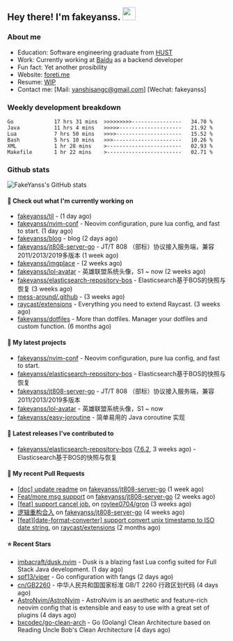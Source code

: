 ## Hey there! I'm fakeyanss. <img src="https://media.giphy.com/media/hvRJCLFzcasrR4ia7z/giphy.gif" width="30px">

### About me

- Education: Software engineering graduate from [HUST](https://www.hust.edu.cn/)
- Work: Currently working at [Baidu](https://cloud.baidu.com/) as a backend developer
- Fun fact: Yet another prosibility
- Website: [foreti.me](https://foreti.me)
- Resume: [WIP](https://github.com/fakeyanss/fakeYanss/blob/master/Resume.md)
- Contact me: [Mail: yanshisangc@gmail.com] [Wechat: fakeyanss]

### Weekly development breakdown



```text
Go             17 hrs 31 mins  >>>>>>>>>----------------   34.70 %
Java           11 hrs 4 mins   >>>>>--------------------   21.92 %
Lua            7 hrs 50 mins   >>>>---------------------   15.52 %
Bash           5 hrs 10 mins   >>>----------------------   10.26 %
XML            1 hr 28 mins    >------------------------   02.93 %
Makefile       1 hr 22 mins    >------------------------   02.71 %
```



### Github stats

![FakeYanss's GitHub stats](https://github-readme-stats.vercel.app/api?username=fakeyanss&show_icons=true&theme=transparent)

#### 👷 Check out what I'm currently working on

- [fakeyanss/til](https://github.com/fakeyanss/til) -  (1 day ago)
- [fakeyanss/nvim-conf](https://github.com/fakeyanss/nvim-conf) - Neovim configuration, pure lua config, and fast to start. (1 day ago)
- [fakeyanss/blog](https://github.com/fakeyanss/blog) - blog (2 days ago)
- [fakeyanss/jt808-server-go](https://github.com/fakeyanss/jt808-server-go) - JT/T 808 （部标）协议接入服务端，兼容2011/2013/2019多版本 (1 week ago)
- [fakeyanss/imgplace](https://github.com/fakeyanss/imgplace) -  (2 weeks ago)
- [fakeyanss/lol-avatar](https://github.com/fakeyanss/lol-avatar) - 英雄联盟系统头像，S1 ~ now (2 weeks ago)
- [fakeyanss/elasticsearch-repository-bos](https://github.com/fakeyanss/elasticsearch-repository-bos) - Elasticsearch基于BOS的快照与恢复 (3 weeks ago)
- [mess-around/.github](https://github.com/mess-around/.github) -  (3 weeks ago)
- [raycast/extensions](https://github.com/raycast/extensions) - Everything you need to extend Raycast. (3 weeks ago)
- [fakeyanss/dotfiles](https://github.com/fakeyanss/dotfiles) - More than dotfiles. Manager your dotfiles and custom function. (6 months ago)

#### 🌱 My latest projects

- [fakeyanss/nvim-conf](https://github.com/fakeyanss/nvim-conf) - Neovim configuration, pure lua config, and fast to start.
- [fakeyanss/elasticsearch-repository-bos](https://github.com/fakeyanss/elasticsearch-repository-bos) - Elasticsearch基于BOS的快照与恢复
- [fakeyanss/jt808-server-go](https://github.com/fakeyanss/jt808-server-go) - JT/T 808 （部标）协议接入服务端，兼容2011/2013/2019多版本
- [fakeyanss/lol-avatar](https://github.com/fakeyanss/lol-avatar) - 英雄联盟系统头像，S1 ~ now
- [fakeyanss/easy-joroutine](https://github.com/fakeyanss/easy-joroutine) - 简单易用的 Java coroutine 实现

#### 🔭 Latest releases I've contributed to

- [fakeyanss/elasticsearch-repository-bos](https://github.com/fakeyanss/elasticsearch-repository-bos) ([7.6.2](https://github.com/fakeyanss/elasticsearch-repository-bos/releases/tag/7.6.2), 3 weeks ago) - Elasticsearch基于BOS的快照与恢复

#### 🔨 My recent Pull Requests

- [[doc] update readme](https://github.com/fakeyanss/jt808-server-go/pull/4) on [fakeyanss/jt808-server-go](https://github.com/fakeyanss/jt808-server-go) (1 week ago)
- [Feat/more msg support](https://github.com/fakeyanss/jt808-server-go/pull/2) on [fakeyanss/jt808-server-go](https://github.com/fakeyanss/jt808-server-go) (2 weeks ago)
- [[feat] support cancel job.](https://github.com/roylee0704/gron/pull/16) on [roylee0704/gron](https://github.com/roylee0704/gron) (3 weeks ago)
- [逻辑重构合入](https://github.com/fakeyanss/jt808-server-go/pull/1) on [fakeyanss/jt808-server-go](https://github.com/fakeyanss/jt808-server-go) (4 weeks ago)
- [[feat][date-format-converter] support convert unix timestamp to ISO date string.](https://github.com/raycast/extensions/pull/4131) on [raycast/extensions](https://github.com/raycast/extensions) (2 months ago)

#### ⭐ Recent Stars

- [imbacraft/dusk.nvim](https://github.com/imbacraft/dusk.nvim) - Dusk is a blazing fast Lua config suited for Full Stack Java development. (1 day ago)
- [spf13/viper](https://github.com/spf13/viper) - Go configuration with fangs (2 days ago)
- [cn/GB2260](https://github.com/cn/GB2260) - 中华人民共和国国家标准 GB/T 2260 行政区划代码 (4 days ago)
- [AstroNvim/AstroNvim](https://github.com/AstroNvim/AstroNvim) - AstroNvim is an aesthetic and feature-rich neovim config that is extensible and easy to use with a great set of plugins  (4 days ago)
- [bxcodec/go-clean-arch](https://github.com/bxcodec/go-clean-arch) - Go (Golang) Clean Architecture based on Reading Uncle Bob&#39;s Clean Architecture (4 days ago)
